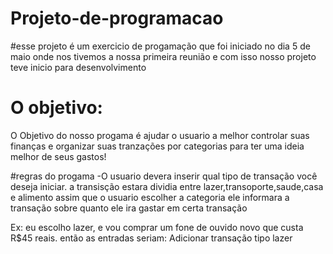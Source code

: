 # Projeto-de-programacao

#esse projeto é um exercicio de progamação que foi iniciado no dia 5 de maio onde nos tivemos a nossa primeira reunião 
e com isso nosso projeto teve inicio para desenvolvimento

# O objetivo:
O Objetivo do nosso progama é ajudar o usuario a melhor controlar suas finanças e organizar suas tranzações por categorias para ter uma
ideia melhor de seus gastos!


#regras do progama
-O usuario devera inserir qual tipo de transação você deseja iniciar.
 a transisção estara dividia entre lazer,transoporte,saude,casa e alimento
 assim que o usuario escolher a categoria ele informara a transação sobre quanto ele ira gastar em certa transação 
 
Ex: eu escolho lazer, e vou comprar um fone de ouvido novo que custa R$45 reais.
    então as entradas seriam: 
      Adicionar transação
      tipo lazer 
      




